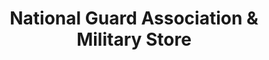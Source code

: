 ---
title: "National Guard Association & Military Store"
url: /phoenix/national-guard-association-und-military-store/
shop: Militär
---